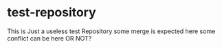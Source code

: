 test-repository
===============

This is Just a useless test Repository
some merge is expected here
some conflict can be here OR NOT?
